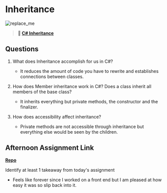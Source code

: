 # Inheritance

![replace_me](https://codeworks.blob.core.windows.net/public/assets/img/illustrations/placeholder.svg)

> **📖 [C# Inheritance](https://codeworksacademy.com/fs-student-guide/resources/wk10/04-Inheritance)**

## Questions

1. What does Inheritance accomplish for us in C#?

   - It reduces the amount of code you have to rewrite and establishes connections between classes.

2. How does Member inheritance work in C#? Does a class inherit all members of the base class?

   - It inherits everything but private methods, the constructor and the finalizer.

3. How does accessibility affect inheritance?
   - Private methods are not accessible through inheritance but everything else would be seen by the children.

## Afternoon Assignment Link

**[Repo](https://github.com/pkrueger/allspice)**

Identify at least 1 takeaway from today's assignment

- Feels like forever since I worked on a front end but I am pleased at how easy it was so slip back into it.
